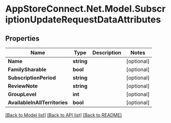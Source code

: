 # AppStoreConnect.Net.Model.SubscriptionUpdateRequestDataAttributes

## Properties

Name | Type | Description | Notes
------------ | ------------- | ------------- | -------------
**Name** | **string** |  | [optional] 
**FamilySharable** | **bool** |  | [optional] 
**SubscriptionPeriod** | **string** |  | [optional] 
**ReviewNote** | **string** |  | [optional] 
**GroupLevel** | **int** |  | [optional] 
**AvailableInAllTerritories** | **bool** |  | [optional] 

[[Back to Model list]](../README.md#documentation-for-models) [[Back to API list]](../README.md#documentation-for-api-endpoints) [[Back to README]](../README.md)

